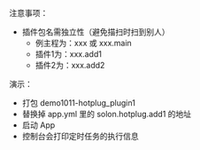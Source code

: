 注意事项：

* 插件包名需独立性（避免描扫时扫到别人）
    * 例主程为：xxx 或 xxx.main
    * 插件1为：xxx.add1
    * 插件2为：xxx.add2


演示：

* 打包 demo1011-hotplug_plugin1
* 替换掉 app.yml 里的 solon.hotplug.add1 的地址
* 启动 App
* 控制台会打印定时任务的执行信息